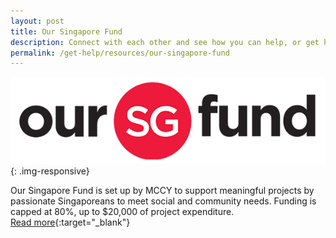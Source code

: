 ```yaml
---
layout: post
title: Our Singapore Fund
description: Connect with each other and see how you can help, or get help as we recover from COVID-19. Find resources.
permalink: /get-help/resources/our-singapore-fund
---
```

![Our SG Fund](/images/osf.jpg){: .img-responsive}

Our Singapore Fund is set up by MCCY to support meaningful projects by passionate Singaporeans to meet social and community needs. Funding is capped at 80%, up to $20,000 of project expenditure.  
[Read more](https://www.sg/oursingaporefund){:target="_blank"}


